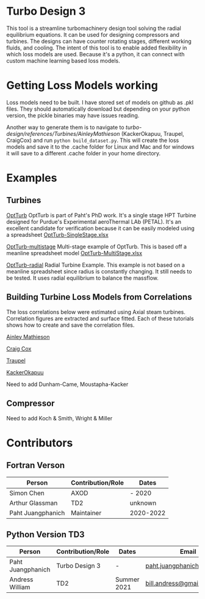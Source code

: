 # Turbo Design 3 
This tool is a streamline turbomachinery design tool solving the radial equilibrium equations. It can be used for designing compressors and turbines. The designs can have counter rotating stages, different working fluids, and cooling. The intent of this tool is to enable added flexibility in which loss models are used. Because it's a python, it can connect with custom machine learning based loss models.

# Getting Loss Models working
Loss models need to be built. I have stored set of models on github as .pkl files. They should automatically download but depending on your python version, the pickle binaries may have issues reading. 

Another way to generate them is to navigate to *turbo-design/references/Turbines/AinleyMathieson* (KackerOkapuu, Traupel, CraigCox) and run `python build_dataset.py`. This will create the loss models and save it to the .cache folder for Linux and Mac and for windows it will save to a different .cache folder in your home directory.  

# Examples 
## Turbines
[OptTurb](https://colab.research.google.com/github/nasa/turbo-design/blob/main/examples/optturb-turbine/optturb.ipynb) OptTurb is part of Paht's PhD work. It's a single stage HPT Turbine designed for Purdue's Experimental aeroThermal LAb (PETAL). It's an excellent candidate for verification because it can be easily modeled using a spreadsheet [OptTurb-SingleStage.xlsx](https://github.com/nasa/turbo-design/blob/main/examples/optturb-turbine/optturb-fixed_pressure_loss2.xlsm) 

[OptTurb-multistage](https://colab.research.google.com/github/nasa/turbo-design/blob/main/examples/optturb-multistage/optturb-multistage.ipynb) Multi-stage example of OptTurb. This is based off a meanline spreadsheet model [OptTurb-MultiStage.xlsx](https://github.com/nasa/turbo-design/blob/main/examples/optturb-multistage/multistage-fixed_pressure_loss2.xlsx) 

[OptTurb-radial](https://colab.research.google.com/github/nasa/turbo-design/blob/main/examples/optturb-radial-turbine/) Radial Turbine Example. This example is not based on a meanline spreadsheet since radius is constantly changing. It still needs to be tested. It uses radial equilibrium to balance the massflow. 

## Building Turbine Loss Models from Correlations
The loss correlations below were estimated using Axial steam turbines. Correlation figures are extracted and surface fitted. Each of these tutorials shows how to create and save the correlation files. 

[Ainley Mathieson](https://colab.research.google.com/github/nasa/turbo-design/blob/main/references/Turbines/AinleyMathieson/ainley_mathieson.ipynb)

[Craig Cox](https://colab.research.google.com/github/nasa/turbo-design/blob/main/references/Turbines/CraigCox/craig_cox.ipynb)

[Traupel](https://colab.research.google.com/github/nasa/turbo-design/blob/main/references/Turbines/Traupel/traupel.ipynb)

[KackerOkapuu](https://colab.research.google.com/github/nasa/turbo-design/blob/main/references/Turbines/KackerOkapuu/kacker_okapuu.ipynb)

Need to add Dunham-Came, Moustapha-Kacker

## Compressor

Need to add Koch & Smith, Wright & Miller


# Contributors

## Fortran Verson
| Person | Contribution/Role | Dates |
| ------ | ------ | ------ |
| Simon Chen | AXOD | - 2020 |
| Arthur Glassman | TD2 | unknown |
| Paht Juangphanich | Maintainer | 2020-2022 |


## Python Version TD3
| Person | Contribution/Role | Dates | Email |
| ------ | ----------------- | ----- | ------|
| Paht Juangphanich | Turbo Design 3 | - | paht.juangphanich@nasa.gov |
| Andress William | TD2 | Summer 2021 | bill.andress@gmail.com |

